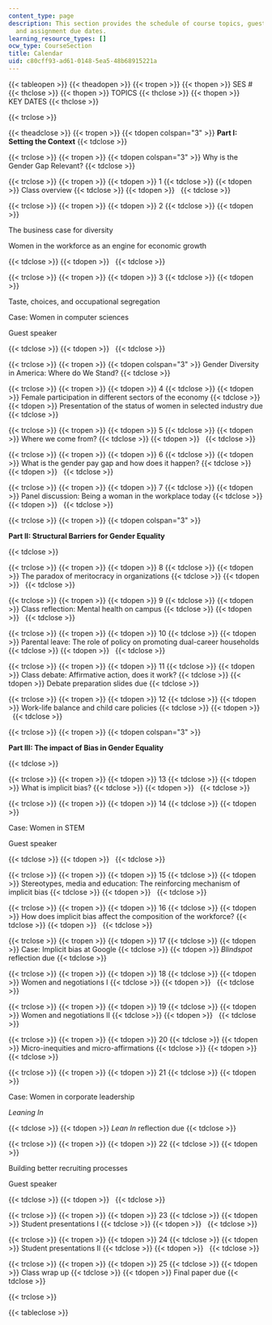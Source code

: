 ```yaml
---
content_type: page
description: This section provides the schedule of course topics, guest speakers,
  and assignment due dates.
learning_resource_types: []
ocw_type: CourseSection
title: Calendar
uid: c80cff93-ad61-0148-5ea5-48b68915221a
---
```


{{< tableopen >}}
{{< theadopen >}}
{{< tropen >}}
{{< thopen >}}
SES #
{{< thclose >}}
{{< thopen >}}
TOPICS
{{< thclose >}}
{{< thopen >}}
KEY DATES
{{< thclose >}}

{{< trclose >}}

{{< theadclose >}}
{{< tropen >}}
{{< tdopen colspan="3" >}}
**Part I: Setting the Context**
{{< tdclose >}}

{{< trclose >}}
{{< tropen >}}
{{< tdopen colspan="3" >}}
Why is the Gender Gap Relevant?
{{< tdclose >}}

{{< trclose >}}
{{< tropen >}}
{{< tdopen >}}
1
{{< tdclose >}}
{{< tdopen >}}
Class overview
{{< tdclose >}}
{{< tdopen >}}
 
{{< tdclose >}}

{{< trclose >}}
{{< tropen >}}
{{< tdopen >}}
2
{{< tdclose >}}
{{< tdopen >}}


The business case for diversity

Women in the workforce as an engine for economic growth


{{< tdclose >}}
{{< tdopen >}}
 
{{< tdclose >}}

{{< trclose >}}
{{< tropen >}}
{{< tdopen >}}
3
{{< tdclose >}}
{{< tdopen >}}


Taste, choices, and occupational segregation

Case: Women in computer sciences

Guest speaker


{{< tdclose >}}
{{< tdopen >}}
 
{{< tdclose >}}

{{< trclose >}}
{{< tropen >}}
{{< tdopen colspan="3" >}}
Gender Diversity in America: Where do We Stand?
{{< tdclose >}}

{{< trclose >}}
{{< tropen >}}
{{< tdopen >}}
4
{{< tdclose >}}
{{< tdopen >}}
Female participation in different sectors of the economy
{{< tdclose >}}
{{< tdopen >}}
Presentation of the status of women in selected industry due
{{< tdclose >}}

{{< trclose >}}
{{< tropen >}}
{{< tdopen >}}
5
{{< tdclose >}}
{{< tdopen >}}
Where we come from?
{{< tdclose >}}
{{< tdopen >}}
 
{{< tdclose >}}

{{< trclose >}}
{{< tropen >}}
{{< tdopen >}}
6
{{< tdclose >}}
{{< tdopen >}}
What is the gender pay gap and how does it happen?
{{< tdclose >}}
{{< tdopen >}}
 
{{< tdclose >}}

{{< trclose >}}
{{< tropen >}}
{{< tdopen >}}
7
{{< tdclose >}}
{{< tdopen >}}
Panel discussion: Being a woman in the workplace today
{{< tdclose >}}
{{< tdopen >}}
 
{{< tdclose >}}

{{< trclose >}}
{{< tropen >}}
{{< tdopen colspan="3" >}}


**Part II: Structural Barriers for Gender Equality**


{{< tdclose >}}

{{< trclose >}}
{{< tropen >}}
{{< tdopen >}}
8
{{< tdclose >}}
{{< tdopen >}}
The paradox of meritocracy in organizations
{{< tdclose >}}
{{< tdopen >}}
 
{{< tdclose >}}

{{< trclose >}}
{{< tropen >}}
{{< tdopen >}}
9
{{< tdclose >}}
{{< tdopen >}}
Class reflection: Mental health on campus
{{< tdclose >}}
{{< tdopen >}}
 
{{< tdclose >}}

{{< trclose >}}
{{< tropen >}}
{{< tdopen >}}
10
{{< tdclose >}}
{{< tdopen >}}
Parental leave: The role of policy on promoting dual-career households
{{< tdclose >}}
{{< tdopen >}}
 
{{< tdclose >}}

{{< trclose >}}
{{< tropen >}}
{{< tdopen >}}
11
{{< tdclose >}}
{{< tdopen >}}
Class debate: Affirmative action, does it work?
{{< tdclose >}}
{{< tdopen >}}
Debate preparation slides due
{{< tdclose >}}

{{< trclose >}}
{{< tropen >}}
{{< tdopen >}}
12
{{< tdclose >}}
{{< tdopen >}}
Work-life balance and child care policies
{{< tdclose >}}
{{< tdopen >}}
 
{{< tdclose >}}

{{< trclose >}}
{{< tropen >}}
{{< tdopen colspan="3" >}}


**Part III: The impact of Bias in Gender Equality**


{{< tdclose >}}

{{< trclose >}}
{{< tropen >}}
{{< tdopen >}}
13
{{< tdclose >}}
{{< tdopen >}}
What is implicit bias?
{{< tdclose >}}
{{< tdopen >}}
 
{{< tdclose >}}

{{< trclose >}}
{{< tropen >}}
{{< tdopen >}}
14
{{< tdclose >}}
{{< tdopen >}}


Case: Women in STEM

Guest speaker


{{< tdclose >}}
{{< tdopen >}}
 
{{< tdclose >}}

{{< trclose >}}
{{< tropen >}}
{{< tdopen >}}
15
{{< tdclose >}}
{{< tdopen >}}
Stereotypes, media and education: The reinforcing mechanism of implicit bias
{{< tdclose >}}
{{< tdopen >}}
 
{{< tdclose >}}

{{< trclose >}}
{{< tropen >}}
{{< tdopen >}}
16
{{< tdclose >}}
{{< tdopen >}}
How does implicit bias affect the composition of the workforce?
{{< tdclose >}}
{{< tdopen >}}
 
{{< tdclose >}}

{{< trclose >}}
{{< tropen >}}
{{< tdopen >}}
17
{{< tdclose >}}
{{< tdopen >}}
Case: Implicit bias at Google
{{< tdclose >}}
{{< tdopen >}}
_Blindspot_ reflection due
{{< tdclose >}}

{{< trclose >}}
{{< tropen >}}
{{< tdopen >}}
18
{{< tdclose >}}
{{< tdopen >}}
Women and negotiations I
{{< tdclose >}}
{{< tdopen >}}
 
{{< tdclose >}}

{{< trclose >}}
{{< tropen >}}
{{< tdopen >}}
19
{{< tdclose >}}
{{< tdopen >}}
Women and negotiations II
{{< tdclose >}}
{{< tdopen >}}
 
{{< tdclose >}}

{{< trclose >}}
{{< tropen >}}
{{< tdopen >}}
20
{{< tdclose >}}
{{< tdopen >}}
Micro-inequities and micro-affirmations
{{< tdclose >}}
{{< tdopen >}}
 
{{< tdclose >}}

{{< trclose >}}
{{< tropen >}}
{{< tdopen >}}
21
{{< tdclose >}}
{{< tdopen >}}


Case: Women in corporate leadership

_Leaning In_


{{< tdclose >}}
{{< tdopen >}}
_Lean In_ reflection due
{{< tdclose >}}

{{< trclose >}}
{{< tropen >}}
{{< tdopen >}}
22
{{< tdclose >}}
{{< tdopen >}}


Building better recruiting processes

Guest speaker


{{< tdclose >}}
{{< tdopen >}}
 
{{< tdclose >}}

{{< trclose >}}
{{< tropen >}}
{{< tdopen >}}
23
{{< tdclose >}}
{{< tdopen >}}
Student presentations I
{{< tdclose >}}
{{< tdopen >}}
 
{{< tdclose >}}

{{< trclose >}}
{{< tropen >}}
{{< tdopen >}}
24
{{< tdclose >}}
{{< tdopen >}}
Student presentations II
{{< tdclose >}}
{{< tdopen >}}
 
{{< tdclose >}}

{{< trclose >}}
{{< tropen >}}
{{< tdopen >}}
25
{{< tdclose >}}
{{< tdopen >}}
Class wrap up
{{< tdclose >}}
{{< tdopen >}}
Final paper due
{{< tdclose >}}

{{< trclose >}}

{{< tableclose >}}